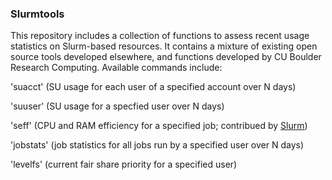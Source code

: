 ### Slurmtools

This repository includes a collection of functions to assess recent usage statistics on Slurm-based resources. It contains a mixture of existing open source tools developed elsewhere, and functions developed by CU Boulder Research Computing.  Available commands include:

 'suacct' (SU usage for each user of a specified account over N days)

 'suuser' (SU usage for a specfied user over N days)

 'seff' (CPU and RAM efficiency for a specified job; contribued by [Slurm](https://github.com/SchedMD/slurm/blob/master/contribs/seff/seff))

 'jobstats' (job statistics for all jobs run by a specified user over N days)

 'levelfs' (current fair share priority for a specified user)

